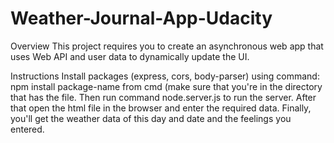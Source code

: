 # Weather-Journal-App-Udacity
Overview
This project requires you to create an asynchronous web app that uses Web API and user data to dynamically update the UI.

Instructions
Install packages (express, cors, body-parser) using command: npm install package-name from cmd (make sure that you're in the directory that has the file.
Then run command node.server.js to run the server.
After that open the html file in the browser and enter the required data.
Finally, you'll get the weather data of this day and date and the feelings you entered.
